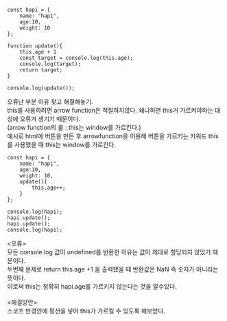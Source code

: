 ```
const hapi = {
    name: "hapi",
    age:10,
    weight: 10
};

function update(){
    this.age + 1
    const target = console.log(this.age);
    console.log(target);
    return target;
}

console.log(update());
```
오류난 부분 이유 찾고 해결해놓기.<br>
  this를 사용하려면 arrow function은 적절하지않다. 왜냐하면 this거 가르켜야하는 대상에 오류거 생기기 때문이다.<br>
  (arrow function의 룰 : this는 window를 가르킨다.)<br>
  예시로 html에 버튼을 만든 후 arrowfunction을 이용해 버튼을 가르키는 키워드 this를 사용했을 때 this는 window를 가르킨다.
```
const hapi = {
    name: "hapi",
    age:10,
    weight: 10,
    update(){
        this.age++;
    }
};

console.log(hapi);
hapi.update();
hapi.update();
console.log(hapi);
```
<오류><br>
모든 console.log 값이 undefined를 반환한 이유는 값이 제대로 할당되지 않았기 때문이다.<br>
두번째 문제로 return this.age +1 을 출력했을 때 반환값은 NaN 즉 숫자가 아니라는 뜻이다.<br> 
이로써 this는 정확히 hapi.age를 가르키지 않는다는 것을 알수있다.
<br>
<br>
<헤결방안><br>
스코프 반경안에 펑션을 넣어 this가 가르킬 수 있도록 해보았다.
